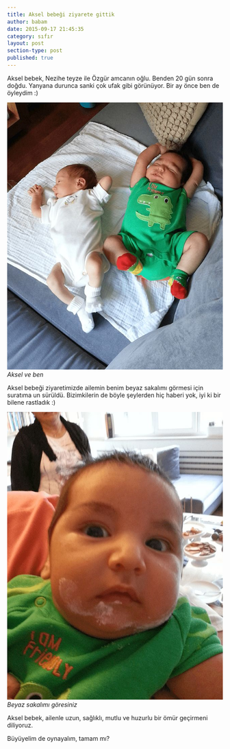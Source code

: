 ```yaml
---
title: Aksel bebeği ziyarete gittik
author: babam
date: 2015-09-17 21:45:35
category: sıfır
layout: post
section-type: post
published: true
---
```


Aksel bebek, Nezihe teyze ile Özgür amcanın oğlu. Benden 20 gün sonra doğdu. Yanyana durunca sanki çok ufak gibi görünüyor. Bir ay önce ben de öyleydim :)

![Aksel ve ben](/img/posts/aksel-ve-ben.jpg)
*Aksel ve ben*

Aksel bebeği ziyaretimizde ailemin benim beyaz sakalımı görmesi için suratıma un sürüldü. Bizimkilerin de böyle şeylerden hiç haberi yok, iyi ki bir bilene rastladık :)

![Beyaz sakalımı göresiniz](/img/posts/sakalli.jpg)
*Beyaz sakalımı göresiniz*

Aksel bebek, ailenle uzun, sağlıklı, mutlu ve huzurlu bir ömür geçirmeni diliyoruz.

Büyüyelim de oynayalım, tamam mı?
